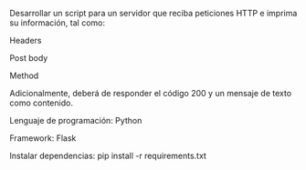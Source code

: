 Desarrollar un script para un servidor que reciba peticiones HTTP e imprima su
información, tal como:

Headers

Post body

Method

Adicionalmente, deberá de responder el código 200 y un mensaje de texto como
contenido.

Lenguaje de programación: Python

Framework: Flask

Instalar dependencias: pip install -r requirements.txt

